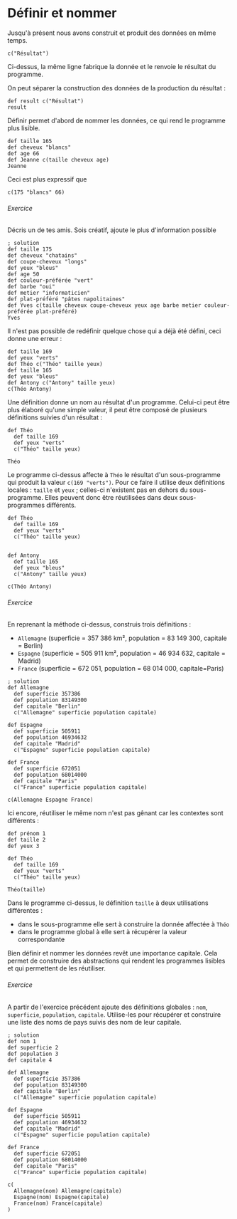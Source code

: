 # Définir et nommer

Jusqu'à présent nous avons construit et produit des données en même temps.

```hey
c("Résultat")
```

Ci-dessus, la même ligne fabrique la donnée et le renvoie le résultat du programme.

On peut séparer la construction des données de la production du résultat :

```hey
def result c("Résultat")
result
```

Définir permet d'abord de nommer les données, ce qui rend le programme plus lisible.

```hey
def taille 165
def cheveux "blancs"
def age 66
def Jeanne c(taille cheveux age)
Jeanne
```

Ceci est plus expressif que

```hey
c(175 "blancs" 66)
```

###### Exercice
Décris un de tes amis. Sois créatif, ajoute le plus d'information possible
```hey
; solution
def taille 175
def cheveux "chatains"
def coupe-cheveux "longs"
def yeux "bleus"
def age 50
def couleur-préférée "vert"
def barbe "oui"
def metier "informaticien"
def plat-préféré "pâtes napolitaines"
def Yves c(taille cheveux coupe-cheveux yeux age barbe metier couleur-préférée plat-préféré)
Yves
```

Il n'est pas possible de redéfinir quelque chose qui a déjà été défini, ceci donne une erreur :

```hey
def taille 169
def yeux "verts"
def Théo c("Théo" taille yeux)
def taille 165
def yeux "bleus"
def Antony c("Antony" taille yeux)
c(Théo Antony)
```

Une définition donne un nom au résultat d'un programme.
Celui-ci peut être plus élaboré qu'une simple valeur,
il peut être composé de plusieurs définitions suivies d'un résultat :

```hey
def Théo
  def taille 169
  def yeux "verts"
  c("Théo" taille yeux)

Théo
```

Le programme ci-dessus affecte à `Théo` le résultat d'un sous-programme qui produit la valeur `c(169 "verts")`.
Pour ce faire il utilise deux définitions locales : `taille` et `yeux` ; celles-ci n'existent pas en dehors du sous-programme.
Elles peuvent donc être réutilisées dans deux sous-programmes différents.

```hey
def Théo
  def taille 169
  def yeux "verts"
  c("Théo" taille yeux)


def Antony
  def taille 165
  def yeux "bleus"
  c("Antony" taille yeux)

c(Théo Antony)
```

###### Exercice
En reprenant la méthode ci-dessus, construis trois définitions :
 - `Allemagne` (superficie = 357 386 km², population = 83 149 300, capitale = Berlin)
 - `Espagne` (superficie = 505 911 km², population = 46 934 632, capitale = Madrid)
 - `France` (superficie = 672 051, population = 68 014 000, capitale=Paris)
 
```hey
; solution
def Allemagne
  def superficie 357386
  def population 83149300
  def capitale "Berlin"
  c("Allemagne" superficie population capitale)

def Espagne
  def superficie 505911
  def population 46934632
  def capitale "Madrid"
  c("Espagne" superficie population capitale)

def France
  def superficie 672051
  def population 68014000
  def capitale "Paris"
  c("France" superficie population capitale)

c(Allemagne Espagne France)
```

Ici encore, réutiliser le même nom n'est pas gênant car les contextes sont différents :

```hey
def prénom 1
def taille 2
def yeux 3

def Théo
  def taille 169
  def yeux "verts"
  c("Théo" taille yeux)
  
Théo(taille)
```

Dans le programme ci-dessus, le définition `taille` à deux utilisations différentes :
 - dans le sous-programme elle sert à construire la donnée affectée à `Théo`
 - dans le programme global à elle sert à récupérer la valeur correspondante

Bien définir et nommer les données revêt une importance capitale.
Cela permet de construire des abstractions qui rendent les programmes lisibles 
et qui permettent de les réutiliser.

###### Exercice
A partir de l'exercice précédent ajoute des définitions globales :
`nom`, `superficie`, `population`, `capitale`.
Utilise-les pour récupérer et construire une liste des noms de pays suivis des nom de leur capitale.

```hey
; solution
def nom 1
def superficie 2
def population 3
def capitale 4

def Allemagne
  def superficie 357386
  def population 83149300
  def capitale "Berlin"
  c("Allemagne" superficie population capitale)

def Espagne
  def superficie 505911
  def population 46934632
  def capitale "Madrid"
  c("Espagne" superficie population capitale)

def France
  def superficie 672051
  def population 68014000
  def capitale "Paris"
  c("France" superficie population capitale)

c(
  Allemagne(nom) Allemagne(capitale)
  Espagne(nom) Espagne(capitale)
  France(nom) France(capitale)
)
```